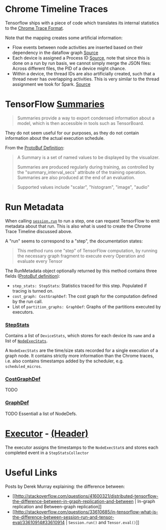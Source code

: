 # Chrome Timeline Traces

Tensorflow ships with a piece of code which translates its internal statistics to the [Chrome Trace Format](https://docs.google.com/document/d/1CvAClvFfyA5R-PhYUmn5OOQtYMH4h6I0nSsKchNAySU/preview#heading=h.nb4ul0l9tsgk).

 Note that the mapping creates some artificial information:

 - Flow events between node activities are inserted based on their dependency in the dataflow graph [Source](https://github.com/tensorflow/tensorflow/blob/0054c39243f7bdba159cd530241aa968211d9f83/tensorflow/python/client/timeline.py#L547)
 - Each device is assigned a Process ID [Source](https://github.com/tensorflow/tensorflow/blob/0054c39243f7bdba159cd530241aa968211d9f83/tensorflow/python/client/timeline.py#L469), note that since this is done on a run by run basis, we cannot simply merge the JSON files: Across different files, the PID of a device might chance.
 - Within a device, the thread IDs are also artificially created, such that a thread never
   has overlapping activities. This is very similar to the thread assignment we took for Spark. [Source](https://github.com/tensorflow/tensorflow/blob/0054c39243f7bdba159cd530241aa968211d9f83/tensorflow/python/client/timeline.py#L399)

# TensorFlow [Summaries](https://www.tensorflow.org/versions/r1.1/api_docs/python/tf/summary)

> Summaries provide a way to export condensed information about a model, which is then accessible in tools such as TensorBoard.

They do not seem useful for our purposes, as they do not contain information about the actual execution schedule.

From the [ProtoBuf Definition](https://github.com/tensorflow/tensorflow/blob/9dc6c17797c065796603d9259b2aa57b3c07ff71/tensorflow/core/framework/summary.proto):

> A Summary is a set of named values to be displayed by the
> visualizer.
>
> Summaries are produced regularly during training, as controlled by
> the "summary_interval_secs" attribute of the training operation.
> Summaries are also produced at the end of an evaluation.

> Supported values include "scalar", "histogram", "image", "audio"

# Run Metadata

When calling [`session.run`](https://www.tensorflow.org/versions/r1.1/api_docs/python/tf/Session#run) to run a step, one can request TensorFlow to emit metadata about that run. This is also what is used to create the Chrome Trace Timeline discussed above.

A "run" seems to correspond to a "step", the documentation states:
> This method runs one "step" of TensorFlow computation, by running the necessary graph fragment to execute every Operation and evaluate every Tensor

The RunMetadata object optionally returned by this method contains three fields ([ProtoBuf definition](https://github.com/tensorflow/tensorflow/blob/9dc6c17797c065796603d9259b2aa57b3c07ff71/tensorflow/core/protobuf/config.proto#L280)):

 - `step_stats: StepStats`: Statistics traced for this step. Populated if tracing is turned on.
 - `cost_graph: CostGraphDef`:  The cost graph for the computation defined by the run call.
 - List of `partition_graphs: GraphDef`: Graphs of the partitions executed by executors.

### [StepStats](https://github.com/tensorflow/tensorflow/blob/b10f50ff15944badb7262a207f6628dfa52d6a9d/tensorflow/core/framework/step_stats.proto)

Contains a list of `DeviceStats`, which stores for each device its `name` and a list of [`NodeExecStats`](https://github.com/tensorflow/tensorflow/blob/b10f50ff15944badb7262a207f6628dfa52d6a9d/tensorflow/core/framework/step_stats.proto#L41). 

A `NodeExecStats` are the time/size stats recorded for a single execution of a graph node. It contains strictly more information than the Chrome traces, i.e. also contains timestamps added by the scheduler, e.g. `scheduled_micros`.

### [CostGraphDef](https://github.com/tensorflow/tensorflow/blob/b10f50ff15944badb7262a207f6628dfa52d6a9d/tensorflow/core/framework/cost_graph.proto)

TODO

### [GraphDef](https://github.com/tensorflow/tensorflow/blob/b10f50ff15944badb7262a207f6628dfa52d6a9d/tensorflow/core/framework/graph.proto)

TODO Essentiall a list of NodeDefs.

# [Executor](https://github.com/tensorflow/tensorflow/blob/efe5376f3dec8fcc2bf3299a4ff4df6ad3591c88/tensorflow/core/common_runtime/executor.cc)  - [(Header)](https://github.com/tensorflow/tensorflow/blob/9dc6c17797c065796603d9259b2aa57b3c07ff71/tensorflow/core/common_runtime/executor.h#L50)

The executor assigns the timestamps to the `NodeExecStat`s and stores each completed event in a `StepStatsCollector`

# Useful Links
Posts by Derek Murray explaining: the difference between:
* [[http://stackoverflow.com/questions/41600321/distributed-tensorflow-the-difference-between-in-graph-replication-and-between | In-graph replication and Between-graph replication]]
* [[http://stackoverflow.com/questions/33610685/in-tensorflow-what-is-the-difference-between-session-run-and-tensor-eval/33610914#33610914 | `Session.run()` and `Tensor.eval()`]]
